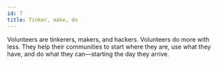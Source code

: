 ```yaml
---
id: 7
title: Tinker, make, do
---
```


Volunteers are tinkerers, makers, and hackers. Volunteers do more with less. They help their communities to start where they are, use what they have, and do what they can—starting the day they arrive.